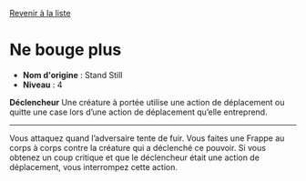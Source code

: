 [Revenir à la liste](list.md)

# Ne bouge plus

 * **Nom d'origine** : Stand Still
 * **Niveau** : 4


<p><strong>Déclencheur</strong> Une créature à portée utilise une action de déplacement ou quitte une case lors d’une action de déplacement qu’elle entreprend.</p>
<hr>
<p>Vous attaquez quand l’adversaire tente de fuir. Vous faites une Frappe au corps à corps contre la créature qui a déclenché ce pouvoir. Si vous obtenez un coup critique et que le déclencheur était une action de déplacement, vous interrompez cette action.</p>